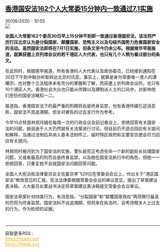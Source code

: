 <!--1593510885000-->
[香港国安法162个人大常委15分钟内一致通过7.1实施](http://www.rfi.fr//cn/%E4%B8%AD%E5%9B%BD/20200630-%E9%A6%99%E6%B8%AF%E5%9B%BD%E5%AE%89%E6%B3%95162%E4%B8%AA%E4%BA%BA%E5%A4%A7%E5%B8%B8%E5%A7%9415%E5%88%86%E9%92%9F%E5%86%85%E4%B8%80%E8%87%B4%E9%80%9A%E8%BF%877-1%E5%AE%9E%E6%96%BD)
------

<div>30/06/2020 - 10:55</div><img src="https://s.rfi.fr/media/display/07743fe8-baab-11ea-96c8-005056bff430/w:310/p:16x9/AP20182263414506.jpg"><p><strong>全国人大常委162个委员30日早上15分钟不到即一致通过香港国安法，该法将严厉打压北京认为是分裂国家、颠覆国家、恐怖主义以及勾结外国势力危害国家安全的活动。虽然国安法即将在7月1日实施，但条文至今仍未公布。根据南华早报报道，就算获邀上京列席会议的若干港区人大代表，也只有几个人稍为看过部分的条文。</strong></p><div class="t-content__body u-clearfix"><div class="m-interstitial"></div><p>在此同时，根据南早报道，所有香港的人大代表以及政协委员，已经接到通知在30日下午到中联办听取转达北京的讯息。事实上，就算是身为常委唯一港人的谭耀宗，也对整个立法程序未有充分的掌握和了解，而获邀上京列席会议的，也只有10个港区人大。香港社会大众也只能从传媒以及建制派人士的口风中，对影响他们至巨的国安法略知一二。</p><p>报道指，香港国安法下的最严重的刑期将会是终身监禁，也有香港传媒引述消息称，国安法不具追溯期，但会对被告的过去言行作为参考。</p><p>今早10点特首林郑月娥在每周一次的行政会议会前记者会上，拒绝回答有关国安法的问题，她说由于人大仍然就有关法案进行讨论，但目前仍不适合回应有关提问和解释，当通过法例后并纳入基本法附件三，届时特区政府和主要官员便会尽力回应有关提问。</p><p>林郑同时被问到为了国安法的实施，警队是否正考虑任命一个新的副处长处理国安问题，又或者最高的刑罚会是终身监禁，以及她在国安法执行中的角色，但她一一拒绝回答，只重复她不会就国安法问题回答问题。</p><p>全国人大宪法和法律委员会主任委员李飞29日在常委会会议上，作出关于“港区国安法”修改意见的汇报，宪法法律委根据常委会会议的审议意见，提出了草案建议表决稿，人大委员长栗战书决定将草案建议表决稿提交常委会会议审议。</p><p>国安法草案针对四类行为，有消息指，“分裂国家”和“颠覆国家政权”两项罪行最高刑罚将为终身监禁。国安法料不设追溯期，但将来在执法时，会考虑相关人士过去的行为，作为检控的证据。</p><div class="o-self-promo o-self-promo--nl o-self-promo--hidden" data-selfpromo-newsletter></div><div class="o-self-promo o-self-promo--app o-self-promo--hidden" data-selfpromo-app></div></div><br><hr><div>获取更多RSS：<br><a href="https://feedx.net" style="color:orange" target="_blank">https://feedx.net</a> <br><a href="https://feedx.xyz" style="color:orange" target="_blank">https://feedx.xyz</a><br></div>
